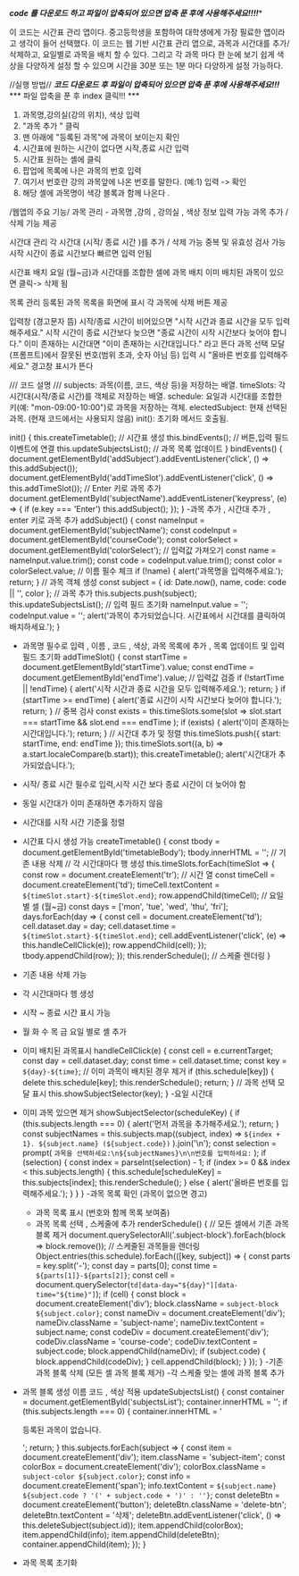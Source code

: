 ***code 를 다운로드 하고 파일이 압축되어 있으면 압축 푼 후에 사용해주세요!!!!**** 

이 코드는 시간표 관리 앱이다.
중고등학생을 포함하여 대학생에게 가장 필료한 앱이라고 생각이 들어 선택했다.
이 코드는 웹 기반 시간표 관리 앱으로, 과목과 시간대를 추가/ 삭제하고, 요일별로 과목을 배치 할 수 있다. 
그리고 각 과목 마다 한 눈에 보기 쉽게 색상을 다양하게 설정 할 수 있으며 시간을 30분 또는 1분 마다 다양하게 설정 가능하다.

//실행 방법//
***코드 다운로드 후 파일이 압축되어 있으면 압축 푼 후에 사용해주세요!!!***
*** 파일 압축을 푼 후 index 클릭!!! ***
1. 과목명,강의실(강의 위치), 색상 입력
2. "과목 추가 " 클릭
3. 맨 아래에 "등록된 과목"에 과목이 보이는지 확인
4. 시간표에 원하는 시간이 없다면 시작,종료 시간 입력
5. 시간표 원하는 셸에 클릭
6. 팝업에 목록에 나은 과목의 번호 입력
7. 여기서 번호란 강의 과목앞에 나온 번호를 말한다. (예:1) 입력 -> 확인
8. 해당 셸에 과목명이 색강 블록과 함께 나온다 .

/웹앱의 주요 기능/
 과목 관리 - 과목명 ,강의 , 강의실 , 색상 정보 입력 가능 
 과목 추가 / 삭제 기능 제공 

 시간대 관리 
 각 시간대 (시작/ 종료 시간 )를 추가 / 삭제 가능 
 중복 및 유효성 검사 가능 시작 시간이 종료 시간보다 빠르면 입력 안됨 

 시간표 배치 
 요일 (월~금)과 시간대를 조합한 셀에 과목 배치
 이미 배치된 과목이 있으면 클릭-> 삭제 됨

 목록 관리 
 등록된 과목 목록을 화면에 표시
 각 과목에 삭제 버튼 제공 

 입력창 (경고문자 뜸)
 시작/종료 시간이 비어있으면 "시작 시간과 종료 시간을 모두 입력해주세요."
시작 시간이 종료 시간보다 늦으면 "종료 시간이 시작 시간보다 늦어야 합니다."
이미 존재하는 시간대면 "이미 존재하는 시간대입니다." 라고 뜬다 
과목 선택 모달(프롬프트)에서 잘못된 번호(범위 초과, 숫자 아님 등) 입력 시 "올바른 번호를 입력해주세요." 경고창 표시가 뜬다 



  /// 코드 설명 ///
  subjects: 과목(이름, 코드, 색상 등)을 저장하는 배열.
  timeSlots: 각 시간대(시작/종료 시간)를 객체로 저장하는 배열.
  schedule: 요일과 시간대를 조합한 키(예: "mon-09:00-10:00")로 과목을 저장하는 객체.
electedSubject: 현재 선택된 과목. (현재 코드에서는 사용되지 않음)
init(): 초기화 메서드 호출됨.

init() {
    this.createTimetable(); // 시간표 생성 
    this.bindEvents();      // 버튼,입력 필드 이벤트에 연결 
    this.updateSubjectsList(); // 과목 목록 업데이트
}
bindEvents() {
    document.getElementById('addSubject').addEventListener('click', () => this.addSubject());
    document.getElementById('addTimeSlot').addEventListener('click', () => this.addTimeSlot());
    // Enter 키로 과목 추가
    document.getElementById('subjectName').addEventListener('keypress', (e) => {
        if (e.key === 'Enter') this.addSubject();
    });
}
-과목 추가 , 시간대 추가 , enter 키로 과목 추가 
addSubject() {
    const nameInput = document.getElementById('subjectName');
    const codeInput = document.getElementById('courseCode');
    const colorSelect = document.getElementById('colorSelect');
    // 입력값 가져오기
    const name = nameInput.value.trim();
    const code = codeInput.value.trim();
    const color = colorSelect.value;
    // 이름 필수 체크
    if (!name) {
        alert('과목명을 입력해주세요.');
        return;
    }
    // 과목 객체 생성
    const subject = {
        id: Date.now(),
        name,
        code: code || '',
        color
    };
    // 과목 추가
    this.subjects.push(subject);
    this.updateSubjectsList();
    // 입력 필드 초기화
    nameInput.value = '';
    codeInput.value = '';
    alert('과목이 추가되었습니다. 시간표에서 시간대를 클릭하여 배치하세요.');
}
- 과목명 필수로 입력 , 이름 , 코드 , 색상, 과목 목록에 추가 , 목록 업데이트 및 입력 필드 초기화
  addTimeSlot() {
    const startTime = document.getElementById('startTime').value;
    const endTime = document.getElementById('endTime').value;
    // 입력값 검증
    if (!startTime || !endTime) {
        alert('시작 시간과 종료 시간을 모두 입력해주세요.');
        return;
    }
    if (startTime >= endTime) {
        alert('종료 시간이 시작 시간보다 늦어야 합니다.');
        return;
    }
    // 중복 검사
    const exists = this.timeSlots.some(slot => 
        slot.start === startTime && slot.end === endTime
    );
    if (exists) {
        alert('이미 존재하는 시간대입니다.');
        return;
    }
    // 시간대 추가 및 정렬
    this.timeSlots.push({ start: startTime, end: endTime });
    this.timeSlots.sort((a, b) => a.start.localeCompare(b.start));
    this.createTimetable();
    alert('시간대가 추가되었습니다.');
  
- 시작/ 종료 시간 필수로 입력,시작 시간 보다  종료 시간이 더 늦어야 함
- 동일 시간대가 이미 존재하면 추가하지 않음
- 시간대를 시작 시간 기준읋 정렬
- 시간표 다시 생성 가능
  createTimetable() {
    const tbody = document.getElementById('timetableBody');
    tbody.innerHTML = ''; // 기존 내용 삭제
    // 각 시간대마다 행 생성
    this.timeSlots.forEach(timeSlot => {
        const row = document.createElement('tr');
        // 시간 열
        const timeCell = document.createElement('td');
        timeCell.textContent = `${timeSlot.start}-${timeSlot.end}`;
        row.appendChild(timeCell);
        // 요일별 셀 (월~금)
        const days = ['mon', 'tue', 'wed', 'thu', 'fri'];
        days.forEach(day => {
            const cell = document.createElement('td');
            cell.dataset.day = day;
            cell.dataset.time = `${timeSlot.start}-${timeSlot.end}`;
            cell.addEventListener('click', (e) => this.handleCellClick(e));
            row.appendChild(cell);
        });
        tbody.appendChild(row);
    });
    this.renderSchedule(); // 스케줄 렌더링
}
- 기존 내용 삭제 가능
- 각 시간대마다 헹 생성
- 시작 ~ 종료 시간 표시 가능
- 월 화 수 목 금 요일 별로 셸 추가
- 이미 배치된 과목표시
   handleCellClick(e) {
    const cell = e.currentTarget;
    const day = cell.dataset.day;
    const time = cell.dataset.time;
    const key = `${day}-${time}`;
    // 이미 과목이 배치된 경우 제거
    if (this.schedule[key]) {
        delete this.schedule[key];
        this.renderSchedule();
        return;
    }
    // 과목 선택 모달 표시
    this.showSubjectSelector(key);
}
-요일 시간대
- 이미 과목 있으면 제거
  showSubjectSelector(scheduleKey) {
    if (this.subjects.length === 0) {
        alert('먼저 과목을 추가해주세요.');
        return;
    }
    const subjectNames = this.subjects.map((subject, index) => 
        `${index + 1}. ${subject.name} (${subject.code})`
    ).join('\n');
    const selection = prompt(
        `과목을 선택하세요:\n${subjectNames}\n\n번호를 입력하세요:`
    );
    if (selection) {
        const index = parseInt(selection) - 1;
        if (index >= 0 && index < this.subjects.length) {
            this.schedule[scheduleKey] = this.subjects[index];
            this.renderSchedule();
        } else {
            alert('올바른 번호를 입력해주세요.');
        }
    }
}
  -과목 목록 확인 (과목이 없으면 경고)
  - 과목 목록 표시 (번호와 함께 목록 보여줌)
  - 과목 목록 선택 , 스케줄에 추가
    renderSchedule() {
    // 모든 셀에서 기존 과목 블록 제거
    document.querySelectorAll('.subject-block').forEach(block => block.remove());
    // 스케줄된 과목들을 렌더링
    Object.entries(this.schedule).forEach(([key, subject]) => {
        const parts = key.split('-');
        const day = parts[0];
        const time = `${parts[1]}-${parts[2]}`;
        const cell = document.querySelector(`td[data-day="${day}"][data-time="${time}"]`);
        if (cell) {
            const block = document.createElement('div');
            block.className = `subject-block ${subject.color}`;
            const nameDiv = document.createElement('div');
            nameDiv.className = 'subject-name';
            nameDiv.textContent = subject.name;
            const codeDiv = document.createElement('div');
            codeDiv.className = 'course-code';
            codeDiv.textContent = subject.code;
            block.appendChild(nameDiv);
            if (subject.code) {
                block.appendChild(codeDiv);
            }
            cell.appendChild(block);
        }
    });
}
-기존 과목 블록 삭제 (모든 셸 과목 블록 제거)
-각 스케줄 맞는 셸에 과목 블록 추가
- 과목 블록 생성 이름 코드 , 색상 적용
  updateSubjectsList() {
    const container = document.getElementById('subjectsList');
    container.innerHTML = '';
    if (this.subjects.length === 0) {
        container.innerHTML = '<p>등록된 과목이 없습니다.</p>';
        return;
    }
    this.subjects.forEach(subject => {
        const item = document.createElement('div');
        item.className = 'subject-item';
        const colorBox = document.createElement('div');
        colorBox.className = `subject-color ${subject.color}`;
        const info = document.createElement('span');
        info.textContent = `${subject.name} ${subject.code ? '(' + subject.code + ')' : ''}`;
        const deleteBtn = document.createElement('button');
        deleteBtn.className = 'delete-btn';
        deleteBtn.textContent = '삭제';
        deleteBtn.addEventListener('click', () => this.deleteSubject(subject.id));
        item.appendChild(colorBox);
        item.appendChild(info);
        item.appendChild(deleteBtn);
        container.appendChild(item);
    });
}
- 과목 목록 초기화
  
   
  
  





